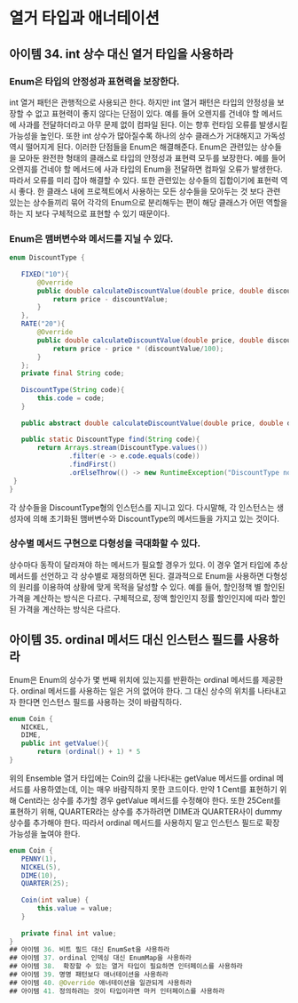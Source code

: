# 열거 타입과 애너테이션
## 아이템 34. int 상수 대신 열거 타입을 사용하라

###  Enum은 타입의 안정성과 표현력을 보장한다.
 int 열거 패턴은 관행적으로 사용되곤 한다. 하지만 int 열거 패턴은 타입의 안정성을 보장할 수 없고 표현력이 좋지 않다는 단점이 있다. 예를 들어 오렌지를 건네야 할 메서드에 사과를 전달하더라고 아무 문제 없이 컴파일 된다. 이는 향후 런타임 오류를 발생시킬 가능성을 높인다. 또한 int 상수가 많아질수록 하나의 상수 클래스가 거대해지고 가독성 역시 떨어지게 된다. 이러한 단점들을 Enum은 해결해준다. Enum은 관련있는 상수들을 모아둔 완전한 형태의 클래스로 타입의 안정성과 표현력 모두를 보장한다. 예를 들어 오렌지를 건네야 할 메서드에 사과 타입의 Enum을 전달하면 컴파일 오류가 발생한다. 따라서 오류를 미리 잡아 해결할 수 있다. 또한 관련있는 상수들의 집합이기에 표현력 역시 좋다. 한 클래스 내에 프로젝트에서 사용하는 모든 상수들을 모아두는 것 보다 관련 있는는 상수들끼리 묶어 각각의 Enum으로 분리해두는 편이 해당 클래스가 어떤 역할을 하는 지 보다 구체적으로 표현할 수 있기 때문이다. 
 
 ### Enum은 맴버변수와 메서드를 지닐 수 있다.
 ```java
 enum DiscountType {  
      
    FIXED("10"){  
        @Override  
        public double calculateDiscountValue(double price, double discountValue) {  
            return price - discountValue;  
        }  
    },  
    RATE("20"){  
        @Override  
        public double calculateDiscountValue(double price, double discountValue) {  
            return price - price * (discountValue/100);  
        }  
    };  
	private final String code;  
    
    DiscountType(String code){  
        this.code = code;  
    }  
      
    public abstract double calculateDiscountValue(double price, double discountValue);  
    
    public static DiscountType find(String code){  
        return Arrays.stream(DiscountType.values())  
                .filter(e -> e.code.equals(code))  
                .findFirst()  
                .orElseThrow(() -> new RuntimeException("DiscountType not found"));  
  }  
}
 ```
 각 상수들을  DiscountType형의 인스턴스를 지니고 있다. 다시말해, 각 인스턴스는 생성자에 의해 초기화된 맴버변수와 DiscountType의 메서드들을 가지고 있는 것이다. 
 
 ### 상수별 메서드 구현으로 다형성을 극대화할 수 있다.
 상수마다 동작이 달라져야 하는 메서드가 필요할 경우가 있다. 이 경우 열거 타입에 추상 메서드를 선언하고 각 상수별로 재정의하면 된다. 결과적으로 Enum을 사용하면 다형성의 원리를 이용하여 상황에 맞게 목적을 달성할 수 있다. 예를 들어, 할인정책 별 할인된 가격을 계산하는 방식은 다르다. 구체적으로, 정액 할인인지 정률 할인인지에 따라 할인된 가격을 계산하는 방식은 다르다. 

 
## 아이템 35. ordinal 메서드 대신 인스턴스 필드를 사용하라
 Enum은 Enum의 상수가 몇 번째 위치에 있는지를 반환하는 ordinal 메서드를 제공한다. ordinal 메서드를 사용하는 일은 거의 없어야 한다. 그 대신 상수의 위치를 나타내고자 한다면 인스턴스 필드를 사용하는 것이 바람직하다.
 ```java
enum Coin {  
    NICKEL,  
    DIME,
    public int getValue(){  
        return (ordinal() + 1) * 5  
}
 ```
 위의 Ensemble 열거 타입에는 Coin의 값을 나타내는 getValue 메서드를 ordinal 메서드를 사용하였는데, 이는 매우 바람직하지 못한 코드이다. 만약 1 Cent를 표현하기 위해 Cent라는 상수를 추가할 경우 getValue 메서드를 수정해야 한다. 또한 25Cent를 표현하기 위해, QUARTER라는 상수를 추가하려면 DIME과 QUARTER사이 dummy 상수를 추가해야 한다. 따라서 ordinal 메서드를 사용하지 말고 인스턴스 필드로 확장 가능성을 높여야 한다.
 ```java
enum Coin {  
    PENNY(1),  
    NICKEL(5),  
    DIME(10),  
    QUARTER(25);  
    
    Coin(int value) {  
        this.value = value;  
    }  
  
    private final int value;  
}
## 아이템 36. 비트 필드 대신 EnumSet을 사용하라
## 아이템 37. ordinal 인덱싱 대신 EnumMap을 사용하라
## 아이템 38.  확장할 수 있는 열거 타입이 필요하면 인터페이스를 사용하라
## 아이템 39. 명명 패턴보다 애너테이션을 사용하라
## 아이템 40. @Override 애너테이션을 일관되게 사용하라
## 아이템 41. 정의하려는 것이 타입이라면 마커 인터페이스를 사용하라

